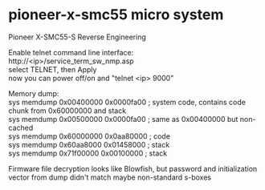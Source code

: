 # pioneer-x-smc55 micro system
Pioneer X-SMC55-S Reverse Engineering

Enable telnet command line interface:  
http://\<ip\>/service_term_sw_nmp.asp  
select TELNET, then Apply  
now you can power off/on and "telnet \<ip\> 9000"

Memory dump:  
sys memdump 0x00400000 0x0000fa00 ; system code, contains code chunk from 0x60000000 and stack  
sys memdump 0x00500000 0x0000fa00 ; same as 0x00400000 but non-cached  
sys memdump 0x60000000 0x0aa80000 ; code  
sys memdump 0x60aa8000 0x01458000 ; stack  
sys memdump 0x71f00000 0x00100000 ; stack  

Firmware file decryption looks like Blowfish, but password and initialization vector from dump didn't match maybe non-standard s-boxes
